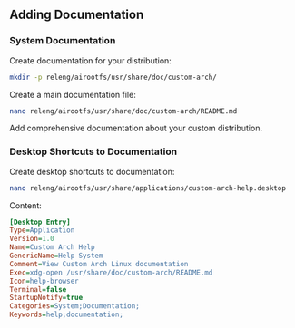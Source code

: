 ## Adding Documentation

### System Documentation

Create documentation for your distribution:

```bash
mkdir -p releng/airootfs/usr/share/doc/custom-arch/
```

Create a main documentation file:
```bash
nano releng/airootfs/usr/share/doc/custom-arch/README.md
```

Add comprehensive documentation about your custom distribution.

### Desktop Shortcuts to Documentation

Create desktop shortcuts to documentation:

```bash
nano releng/airootfs/usr/share/applications/custom-arch-help.desktop
```

Content:
```ini
[Desktop Entry]
Type=Application
Version=1.0
Name=Custom Arch Help
GenericName=Help System
Comment=View Custom Arch Linux documentation
Exec=xdg-open /usr/share/doc/custom-arch/README.md
Icon=help-browser
Terminal=false
StartupNotify=true
Categories=System;Documentation;
Keywords=help;documentation;
```
